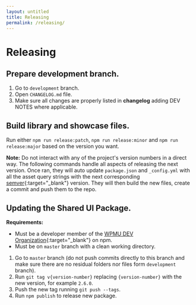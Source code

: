 ```yaml
---
layout: untitled
title: Releasing
permalink: /releasing/
---
```


# Releasing

## Prepare development branch.

1. Go to `development` branch.
2. Open `CHANGELOG.md` file.
3. Make sure all changes are properly listed in **changelog** adding DEV NOTES where applicable.

## Build library and showcase files.

Run either `npm run release:patch`, `npm run release:minor` and `npm run release:major` based on the version you want.

**Note:** Do not interact with any of the project's version numbers in a direct way. The following commands handle all aspects of releasing the next version. Once ran, they will auto update `package.json` and `_config.yml` with all the asset query strings with the next corresponding [semver](https://semver.org/){:target="_blank"} version. They will then build the new files, create a commit and push them to the repo.

## Updating the Shared UI Package.

**Requirements:**

+ Must be a developer member of the [WPMU DEV Organization](https://www.npmjs.com/package/@wpmudev/shared-ui/){:target="_blank"} on npm.
+ Must be on `master` branch with a clean working directory.

1. Go to `master` branch (do not push commits directly to this branch and make sure there are no residual folders nor files form `development` branch).
2. Run `git tag v{version-number}` replacing `{version-number}` with the new version, for example `2.6.0`.
3. Push the new tag running `git push --tags`.
4. Run `npm publish` to release new package.